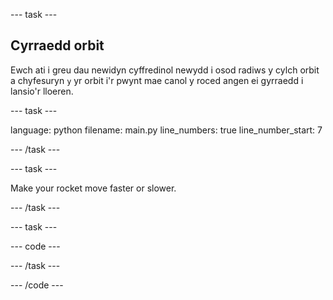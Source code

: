 --- task ---

## Cyrraedd orbit

Ewch ati i greu dau newidyn cyffredinol newydd i osod radiws y cylch orbit a chyfesuryn `y` yr orbit i'r pwynt mae canol y roced angen ei gyrraedd i lansio'r lloeren.

--- task ---

language: python filename: main.py line_numbers: true line_number_start: 7

--- /task ---

--- task ---

Make your rocket move faster or slower.

--- /task ---

--- task ---

--- code ---

--- /task ---

--- /code ---

